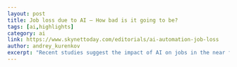 ```yaml
---
layout: post
title: Job loss due to AI — How bad is it going to be?
tags: [ai,highlights]
category: ai
link: https://www.skynettoday.com/editorials/ai-automation-job-loss
author: andrey_kurenkov
excerpt: "Recent studies suggest the impact of AI on jobs in the near future will not be significantly more disruptive than the impact of automation in the past"
---
```


